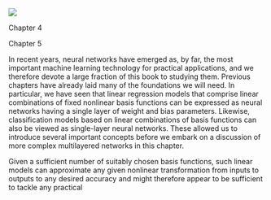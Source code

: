 ![](https://cdn.mathpix.com/cropped/2024_05_26_313d01a874b4d704a5d6g-1.jpg?height=1250&width=1248&top_left_y=215&top_left_x=409)

Chapter 4

Chapter 5

In recent years, neural networks have emerged as, by far, the most important machine learning technology for practical applications, and we therefore devote a large fraction of this book to studying them. Previous chapters have already laid many of the foundations we will need. In particular, we have seen that linear regression models that comprise linear combinations of fixed nonlinear basis functions can be expressed as neural networks having a single layer of weight and bias parameters. Likewise, classification models based on linear combinations of basis functions can also be viewed as single-layer neural networks. These allowed us to introduce several important concepts before we embark on a discussion of more complex multilayered networks in this chapter.

Given a sufficient number of suitably chosen basis functions, such linear models can approximate any given nonlinear transformation from inputs to outputs to any desired accuracy and might therefore appear to be sufficient to tackle any practical